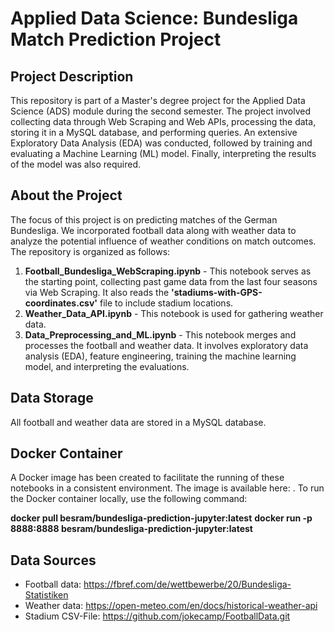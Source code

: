 # Applied Data Science: Bundesliga Match Prediction Project

## Project Description
This repository is part of a Master's degree project for the Applied Data Science (ADS) module during the second semester. The project involved collecting data through Web Scraping and Web APIs, processing the data, storing it in a MySQL database, and performing queries. An extensive Exploratory Data Analysis (EDA) was conducted, followed by training and evaluating a Machine Learning (ML) model. Finally, interpreting the results of the model was also required.

## About the Project
The focus of this project is on predicting matches of the German Bundesliga. We incorporated football data along with weather data to analyze the potential influence of weather conditions on match outcomes. The repository is organized as follows:
1. **Football_Bundesliga_WebScraping.ipynb** - This notebook serves as the starting point, collecting past game data from the last four seasons via Web Scraping. It also reads the **'stadiums-with-GPS-coordinates.csv'** file to include stadium locations.
2. **Weather_Data_API.ipynb** - This notebook is used for gathering weather data.
3. **Data_Preprocessing_and_ML.ipynb** - This notebook merges and processes the football and weather data. It involves exploratory data analysis (EDA), feature engineering, training the machine learning model, and interpreting the evaluations.

## Data Storage
All football and weather data are stored in a MySQL database.

## Docker Container
A Docker image has been created to facilitate the running of these notebooks in a consistent environment. The image is available here: <PLACEHOLDER>.
To run the Docker container locally, use the following command:

**docker pull besram/bundesliga-prediction-jupyter:latest**
**docker run -p 8888:8888 besram/bundesliga-prediction-jupyter:latest**

## Data Sources
- Football data: https://fbref.com/de/wettbewerbe/20/Bundesliga-Statistiken
- Weather data: https://open-meteo.com/en/docs/historical-weather-api
- Stadium CSV-File: https://github.com/jokecamp/FootballData.git
